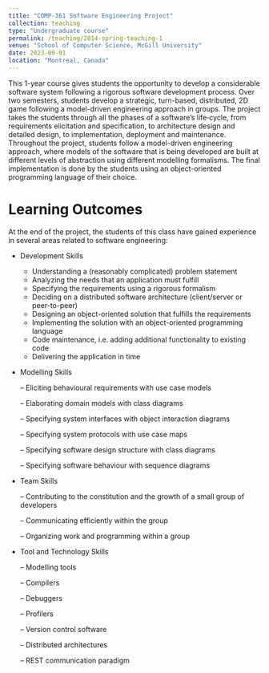 ```yaml
---
title: "COMP-361 Software Engineering Project"
collection: teaching
type: "Undergraduate course"
permalink: /teaching/2014-spring-teaching-1
venue: "School of Computer Science, McGill University"
date: 2023-09-01
location: "Montreal, Canada"
---
```


This 1-year course gives students the opportunity to develop a considerable software system following a rigorous software development process. Over two semesters, students develop a strategic, turn-based, distributed, 2D game following a model-driven engineering approach in groups. The project takes the students through all the phases of a software’s life‐cycle, from requirements elicitation and specification, to architecture design and detailed design, to implementation, deployment and maintenance. Throughout the project, students follow a model-driven engineering approach, where models of the software that is being developed are built at different levels of abstraction using different modelling formalisms. The final implementation is done by the students using an object-oriented programming language of their choice.

Learning Outcomes
======

At the end of the project, the students of this class have gained experience in several areas related to software engineering:

* Development Skills

  * Understanding a (reasonably complicated) problem statement
  * Analyzing the needs that an application must fulfill
  * Specifying the requirements using a rigorous formalism
  * Deciding on a distributed software architecture (client/server or peer-to-peer)
  * Designing an object-oriented solution that fulfills the requirements
  * Implementing the solution with an object-oriented programming language
  * Code maintenance, i.e. adding additional functionality to existing code
  * Delivering the application in time 

* Modelling Skills

  – Eliciting behavioural requirements with use case models
  
  – Elaborating domain models with class diagrams
  
  – Specifying system interfaces with object interaction diagrams
  
  – Specifying system protocols with use case maps
  
  – Specifying software design structure with class diagrams
  
  – Specifying software behaviour with sequence diagrams

* Team Skills

  – Contributing to the constitution and the growth of a small group of developers
  
  – Communicating efficiently within the group
  
  – Organizing work and programming within a group

* Tool and Technology Skills

  – Modelling tools
  
  – Compilers
  
  – Debuggers
  
  – Profilers
  
  – Version control software
  
  – Distributed architectures
  
  – REST communication paradigm

